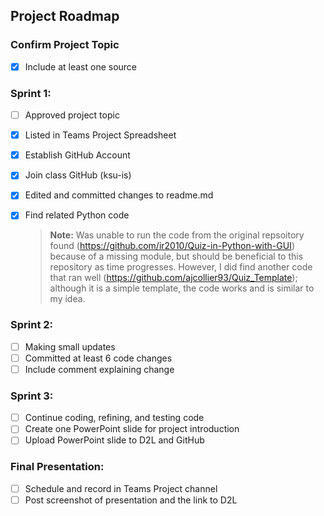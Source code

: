 ## **Project Roadmap**

### Confirm Project Topic <br>
- [x] Include at least one source

### Sprint 1: <br>
- [ ] Approved project topic <br>
- [x] Listed in Teams Project Spreadsheet <br>
- [x] Establish GitHub Account <br>
- [x] Join class GitHub (ksu-is) <br>
- [x] Edited and committed changes to readme.md <br>
- [x] Find related Python code <br>
	> **Note:** Was unable to run the code from the original repsoitory found (https://github.com/ir2010/Quiz-in-Python-with-GUI) because of a missing module, but should be beneficial to this repository as time progresses. However, I did find another code that ran well (https://github.com/ajcollier93/Quiz_Template); although it is a simple template, the code works and is similar to my idea.
	

### Sprint 2: <br>
- [ ] Making small updates <br>
- [ ] Committed at least 6 code changes <br>
- [ ] Include comment explaining change <br>

### Sprint 3: <br>
- [ ] Continue coding, refining, and testing code <br>
- [ ] Create one PowerPoint slide for project introduction <br>
- [ ] Upload PowerPoint slide to D2L and GitHub <br>

### Final Presentation: <br>
- [ ] Schedule and record in Teams Project channel <br>
- [ ] Post screenshot of presentation and the link to D2L <br>
